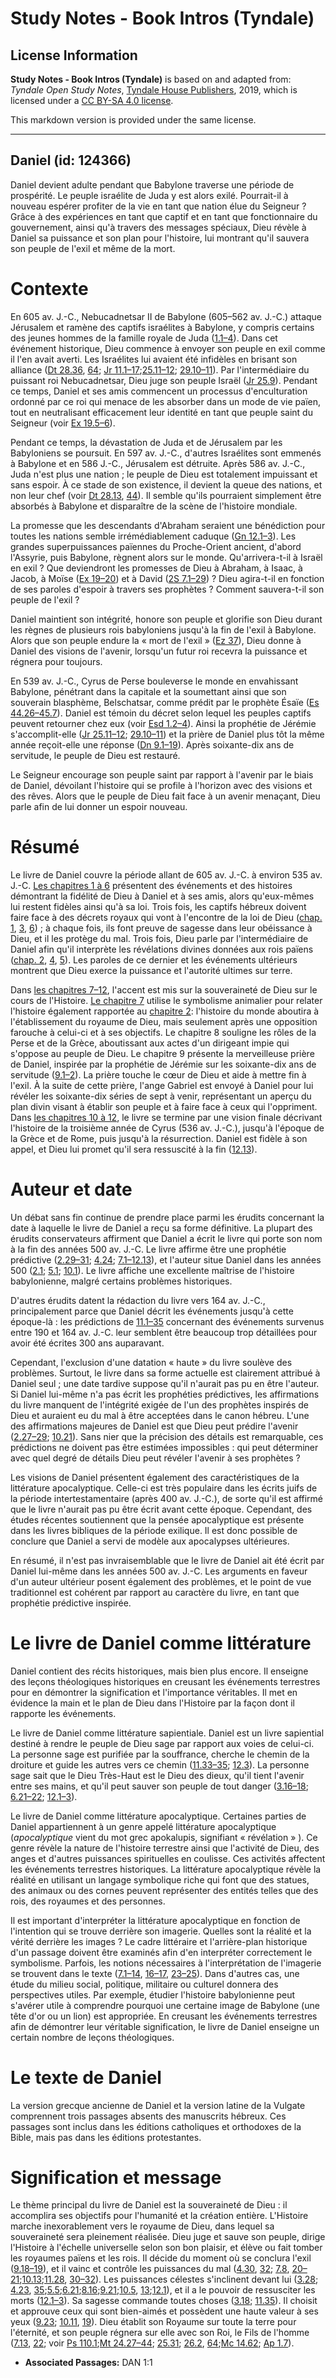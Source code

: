 # Study Notes - Book Intros (Tyndale)

## License Information

**Study Notes - Book Intros (Tyndale)** is based on and adapted from: _Tyndale Open Study Notes_, [Tyndale House Publishers](https://tyndaleopenresources.com/), 2019, which is licensed under a [CC BY-SA 4.0 license](https://creativecommons.org/licenses/by-sa/4.0/legalcode.en).

This markdown version is provided under the same license.



--------------------------------

## Daniel (id: 124366)

Daniel devient adulte pendant que Babylone traverse une période de prospérité. Le peuple israélite de Juda y est alors exilé. Pourrait\-il à nouveau espérer profiter de la vie en tant que nation élue du Seigneur ? Grâce à des expériences en tant que captif et en tant que fonctionnaire du gouvernement, ainsi qu'à travers des messages spéciaux, Dieu révèle à Daniel sa puissance et son plan pour l'histoire, lui montrant qu'il sauvera son peuple de l'exil et même de la mort.

Contexte
========

En 605 av. J.\-C., Nebucadnetsar II de Babylone (605–562 av. J.\-C.) attaque Jérusalem et ramène des captifs israélites à Babylone, y compris certains des jeunes hommes de la famille royale de Juda ([1\.1–4](https://ref.ly/Dan1:1-Dan1:4)). Dans cet événement historique, Dieu commence à envoyer son peuple en exil comme il l'en avait averti. Les Israélites lui avaient été infidèles en brisant son alliance ([Dt 28\.36](https://ref.ly/Deut28:36), [64](https://ref.ly/Deut28:64); [Jr 11\.1–17](https://ref.ly/Jer11:1-Jer11:17);[25\.11–12](https://ref.ly/Jer25:11-Jer25:12); [29\.10–11](https://ref.ly/Jer29:10-Jer29:11)). Par l'intermédiaire du puissant roi Nebucadnetsar, Dieu juge son peuple Israël ([Jr 25\.9](https://ref.ly/Jer25:9)). Pendant ce temps, Daniel et ses amis commencent un processus d'enculturation ordonné par ce roi qui menace de les absorber dans un mode de vie païen, tout en neutralisant efficacement leur identité en tant que peuple saint du Seigneur (voir [Ex 19\.5–6](https://ref.ly/Exod19:5-Exod19:6)).

Pendant ce temps, la dévastation de Juda et de Jérusalem par les Babyloniens se poursuit. En 597 av. J.\-C., d'autres Israélites sont emmenés à Babylone et en 586 J.\-C., Jérusalem est détruite. Après 586 av. J.\-C., Juda n'est plus une nation ; le peuple de Dieu est totalement impuissant et sans espoir. À ce stade de son existence, il devient la queue des nations, et non leur chef (voir [Dt 28\.13](https://ref.ly/Deut28:13), [44](https://ref.ly/Deut28:44)). Il semble qu'ils pourraient simplement être absorbés à Babylone et disparaître de la scène de l'histoire mondiale.

La promesse que les descendants d'Abraham seraient une bénédiction pour toutes les nations semble irrémédiablement caduque ([Gn 12\.1–3](https://ref.ly/Gen12:1-Gen12:3)). Les grandes superpuissances païennes du Proche\-Orient ancient, d'abord l'Assyrie, puis Babylone, règnent alors sur le monde. Qu'arrivera\-t\-il à Israël en exil ? Que deviendront les promesses de Dieu à Abraham, à Isaac, à Jacob, à Moïse ([Ex 19–20](https://ref.ly/Exod19:1-Exod20:26)) et à David ([2S 7\.1–29](https://ref.ly/2Sam7:1-2Sam7:29)) ? Dieu agira\-t\-il en fonction de ses paroles d'espoir à travers ses prophètes ? Comment sauvera\-t\-il son peuple de l'exil ?

Daniel maintient son intégrité, honore son peuple et glorifie son Dieu durant les règnes de plusieurs rois babyloniens jusqu'à la fin de l'exil à Babylone. Alors que son peuple endure la « mort de l'exil » ([Ez 37](https://ref.ly/Ezek37:1-Ezek37:28)), Dieu donne à Daniel des visions de l'avenir, lorsqu'un futur roi recevra la puissance et régnera pour toujours.

En 539 av. J.\-C., Cyrus de Perse bouleverse le monde en envahissant Babylone, pénétrant dans la capitale et la soumettant ainsi que son souverain blasphème, Belschatsar, comme prédit par le prophète Ésaïe ([Es 44\.26–45\.7](https://ref.ly/Isa44:26-Isa45:7)). Daniel est témoin du décret selon lequel les peuples captifs peuvent retourner chez eux (voir [Esd 1\.2–4](https://ref.ly/Ezra1:2-Ezra1:4)). Ainsi la prophétie de Jérémie s'accomplit\-elle ([Jr 25\.11–12](https://ref.ly/Jer25:11-Jer25:12); [29\.10–11](https://ref.ly/Jer29:10-Jer29:11)) et la prière de Daniel plus tôt la même année reçoit\-elle une réponse ([Dn 9\.1–19](https://ref.ly/Dan9:1-Dan9:19)). Après soixante\-dix ans de servitude, le peuple de Dieu est restauré.

Le Seigneur encourage son peuple saint par rapport à l'avenir par le biais de Daniel, dévoilant l'histoire qui se profile à l'horizon avec des visions et des rêves. Alors que le peuple de Dieu fait face à un avenir menaçant, Dieu parle afin de lui donner un espoir nouveau.

Résumé
======

Le livre de Daniel couvre la période allant de 605 av. J.\-C. à environ 535 av. J.\-C. [Les chapitres 1 à 6](https://ref.ly/Dan1:1-Dan6:28) présentent des événements et des histoires démontrant la fidélité de Dieu à Daniel et à ses amis, alors qu'eux\-mêmes lui restent fidèles ainsi qu'à sa loi. Trois fois, les captifs hébreux doivent faire face à des décrets royaux qui vont à l'encontre de la loi de Dieu ([chap. 1](https://ref.ly/Dan1:1-Dan1:21), [3](https://ref.ly/Dan3:1-Dan3:30), [6](https://ref.ly/Dan6:1-Dan6:28)) ; à chaque fois, ils font preuve de sagesse dans leur obéissance à Dieu, et il les protège du mal. Trois fois, Dieu parle par l'intermédiaire de Daniel afin qu'il interprète les révélations divines données aux rois païens ([chap. 2](https://ref.ly/Dan2:1-Dan2:49), [4](https://ref.ly/Dan4:1-Dan4:37), [5](https://ref.ly/Dan5:1-Dan5:31)). Les paroles de ce dernier et les événements ultérieurs montrent que Dieu exerce la puissance et l'autorité ultimes sur terre.

Dans [les chapitres 7–12](https://ref.ly/Dan7:1-Dan12:13), l'accent est mis sur la souveraineté de Dieu sur le cours de l'Histoire. [Le chapitre 7](https://ref.ly/Dan7:1-Dan7:28) utilise le symbolisme animalier pour relater l'histoire également rapportée au [chapitre 2](https://ref.ly/Dan2:1-Dan2:49): l'histoire du monde aboutira à l'établissement du royaume de Dieu, mais seulement après une opposition farouche à celui\-ci et à ses objectifs. Le chapitre 8 souligne les rôles de la Perse et de la Grèce, aboutissant aux actes d'un dirigeant impie qui s'oppose au peuple de Dieu. Le chapitre 9 présente la merveilleuse prière de Daniel, inspirée par la prophétie de Jérémie sur les soixante\-dix ans de servitude ([9\.1–2](https://ref.ly/Dan9:1-Dan9:2)). La prière touche le cœur de Dieu et aide à mettre fin à l'exil. À la suite de cette prière, l'ange Gabriel est envoyé à Daniel pour lui révéler les soixante\-dix séries de sept à venir, représentant un aperçu du plan divin visant à établir son peuple et à faire face à ceux qui l'oppriment. Dans [les chapitres 10 à 12](https://ref.ly/Dan10:1-Dan12:13), le livre se termine par une vision finale décrivant l'histoire de la troisième année de Cyrus (536 av. J.\-C.), jusqu'à l'époque de la Grèce et de Rome, puis jusqu'à la résurrection. Daniel est fidèle à son appel, et Dieu lui promet qu'il sera ressuscité à la fin ([12\.13](https://ref.ly/Dan12:13)).

Auteur et date
==============

Un débat sans fin continue de prendre place parmi les érudits concernant la date à laquelle le livre de Daniel a reçu sa forme définitive. La plupart des érudits conservateurs affirment que Daniel a écrit le livre qui porte son nom à la fin des années 500 av. J.\-C. Le livre affirme être une prophétie prédictive ([2\.29–31](https://ref.ly/Dan2:29-Dan2:31); [4\.24](https://ref.ly/Dan4:24); [7\.1–12\.13](https://ref.ly/Dan7:1-Dan12:13)), et l'auteur situe Daniel dans les années 500 ([2\.1](https://ref.ly/Dan2:1); [5\.1](https://ref.ly/Dan5:1); [10\.1](https://ref.ly/Dan10:1)). Le livre affiche une excellente maîtrise de l'histoire babylonienne, malgré certains problèmes historiques.

D'autres érudits datent la rédaction du livre vers 164 av. J.\-C., principalement parce que Daniel décrit les événements jusqu'à cette époque\-là : les prédictions de [11\.1–35](https://ref.ly/Dan11:1-Dan11:35) concernant des événements survenus entre 190 et 164 av. J.\-C. leur semblent être beaucoup trop détaillées pour avoir été écrites 300 ans auparavant.

Cependant, l'exclusion d'une datation « haute » du livre soulève des problèmes. Surtout, le livre dans sa forme actuelle est clairement attribué à Daniel seul ; une date tardive suppose qu'il n'aurait pas pu en être l'auteur. Si Daniel lui\-même n'a pas écrit les prophéties prédictives, les affirmations du livre manquent de l'intégrité exigée de l'un des prophètes inspirés de Dieu et auraient eu du mal à être acceptées dans le canon hébreu. L'une des affirmations majeures de Daniel est que Dieu peut prédire l'avenir ([2\.27–29](https://ref.ly/Dan2:27-Dan2:29); [10\.21](https://ref.ly/Dan10:21)). Sans nier que la précision des détails est remarquable, ces prédictions ne doivent pas être estimées impossibles : qui peut déterminer avec quel degré de détails Dieu peut révéler l'avenir à ses prophètes ?

Les visions de Daniel présentent également des caractéristiques de la littérature apocalyptique. Celle\-ci est très populaire dans les écrits juifs de la période intertestamentaire (après 400 av. J.\-C.), de sorte qu'il est affirmé que le livre n'aurait pas pu être écrit avant cette époque. Cependant, des études récentes soutiennent que la pensée apocalyptique est présente dans les livres bibliques de la période exilique. Il est donc possible de conclure que Daniel a servi de modèle aux apocalypses ultérieures.

En résumé, il n'est pas invraisemblable que le livre de Daniel ait été écrit par Daniel lui\-même dans les années 500 av. J.\-C. Les arguments en faveur d'un auteur ultérieur posent également des problèmes, et le point de vue traditionnel est cohérent par rapport au caractère du livre, en tant que prophétie prédictive inspirée.

Le livre de Daniel comme littérature
====================================

Daniel contient des récits historiques, mais bien plus encore. Il enseigne des leçons théologiques historiques en creusant les événements terrestres pour en démontrer la signification et l'importance véritables. Il met en évidence la main et le plan de Dieu dans l'Histoire par la façon dont il rapporte les événements.

Le livre de Daniel comme littérature sapientiale. Daniel est un livre sapiential destiné à rendre le peuple de Dieu sage par rapport aux voies de celui\-ci. La personne sage est purifiée par la souffrance, cherche le chemin de la droiture et guide les autres vers ce chemin ([11\.33–35](https://ref.ly/Dan11:33-Dan11:35); [12\.3](https://ref.ly/Dan12:3)). La personne sage sait que le Dieu Très\-Haut est le Dieu des dieux, qu'il tient l'avenir entre ses mains, et qu'il peut sauver son peuple de tout danger ([3\.16–18](https://ref.ly/Dan3:16-Dan3:18); [6\.21–22](https://ref.ly/Dan6:21-Dan6:22); [12\.1–3](https://ref.ly/Dan12:1-Dan12:3)).

Le livre de Daniel comme littérature apocalyptique. Certaines parties de Daniel appartiennent à un genre appelé littérature apocalyptique (*apocalyptique* vient du mot grec apokalupis, signifiant « révélation » ). Ce genre révèle la nature de l'histoire terrestre ainsi que l'activité de Dieu, des anges et d'autres puissances spirituelles en coulisse. Ces activités affectent les événements terrestres historiques. La littérature apocalyptique révèle la réalité en utilisant un langage symbolique riche qui font que des statues, des animaux ou des cornes peuvent représenter des entités telles que des rois, des royaumes et des personnes.

Il est important d'interpréter la littérature apocalyptique en fonction de l'intention qui se trouve derrière son imagerie. Quelles sont la réalité et la vérité derrière les images ? Le cadre littéraire et l'arrière\-plan historique d'un passage doivent être examinés afin d'en interpréter correctement le symbolisme. Parfois, les notions nécessaires à l'interprétation de l'imagerie se trouvent dans le texte ([7\.1–14](https://ref.ly/Dan7:1-Dan7:14), [16–17](https://ref.ly/Dan7:16-Dan7:17), [23–25](https://ref.ly/Dan7:23-Dan7:25)). Dans d'autres cas, une étude du milieu social, politique, militaire ou culturel donnera des perspectives utiles. Par exemple, étudier l'histoire babylonienne peut s'avérer utile à comprendre pourquoi une certaine image de Babylone (une tête d'or ou un lion) est appropriée. En creusant les événements terrestres afin de démontrer leur véritable signification, le livre de Daniel enseigne un certain nombre de leçons théologiques.

Le texte de Daniel
==================

La version grecque ancienne de Daniel et la version latine de la Vulgate comprennent trois passages absents des manuscrits hébreux. Ces passages sont inclus dans les éditions catholiques et orthodoxes de la Bible, mais pas dans les éditions protestantes.

Signification et message
========================

Le thème principal du livre de Daniel est la souveraineté de Dieu : il accomplira ses objectifs pour l'humanité et la création entière. L'Histoire marche inexorablement vers le royaume de Dieu, dans lequel sa souveraineté sera pleinement réalisée. Dieu juge et sauve son peuple, dirige l'Histoire à l'échelle universelle selon son bon plaisir, et élève ou fait tomber les royaumes païens et les rois. Il décide du moment où se conclura l'exil ([9\.18–19](https://ref.ly/Dan9:18-Dan9:19)), et il vainc et contrôle les puissances du mal ([4\.30](https://ref.ly/Dan4:30), [32](https://ref.ly/Dan4:32); [7\.8](https://ref.ly/Dan7:8), [20–21](https://ref.ly/Dan7:20-Dan7:21);[10\.13](https://ref.ly/Dan10:13);[11\.28](https://ref.ly/Dan11:28), [30–32](https://ref.ly/Dan11:30-Dan11:32)). Les puissances célestes s'inclinent devant lui ([3\.28](https://ref.ly/Dan3:28); [4\.23](https://ref.ly/Dan4:23), [35](https://ref.ly/Dan4:35);[5\.5](https://ref.ly/Dan5:5);[6\.21](https://ref.ly/Dan6:21);[8\.16](https://ref.ly/Dan8:16);[9\.21](https://ref.ly/Dan9:21);[10\.5](https://ref.ly/Dan10:5), [13](https://ref.ly/Dan10:13);[12\.1](https://ref.ly/Dan12:1)), et il a le pouvoir de ressusciter les morts ([12\.1–3](https://ref.ly/Dan12:1-Dan12:3)). Sa sagesse commande toutes choses ([3\.18](https://ref.ly/Dan3:18); [11\.35](https://ref.ly/Dan11:35)). Il choisit et approuve ceux qui sont bien\-aimés et possèdent une haute valeur à ses yeux ([9\.23](https://ref.ly/Dan9:23); [10\.11](https://ref.ly/Dan10:11), [19](https://ref.ly/Dan10:19)). Dieu établit son Royaume sur toute la terre pour l'éternité, et son peuple régnera sur elle avec son Roi, le Fils de l'homme ([7\.13](https://ref.ly/Dan7:13), [22](https://ref.ly/Dan7:22); voir [Ps 110\.1](https://ref.ly/Ps110:1);[Mt 24\.27–44](https://ref.ly/Matt24:27-Matt24:44); [25\.31](https://ref.ly/Matt25:31); [26\.2](https://ref.ly/Matt26:2), [64](https://ref.ly/Matt26:64);[Mc 14\.62](https://ref.ly/Mark14:62); [Ap 1\.7](https://ref.ly/Rev1:7)).

* **Associated Passages:** DAN 1:1

